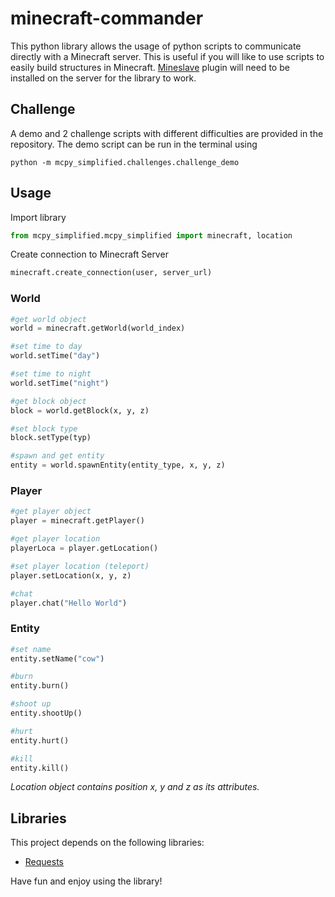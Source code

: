 # minecraft-commander

This python library allows the usage of python scripts to communicate directly with a Minecraft server. This is useful if you will like to use scripts to easily build structures in Minecraft. [Mineslave](https://github.com/np-overflow/mineslave) plugin will need to be installed on the server for the library to work.

## Challenge
A demo and 2 challenge scripts with different difficulties are provided in the repository. The demo script can be run in the terminal using
```
python -m mcpy_simplified.challenges.challenge_demo
```

## Usage
Import library
```python
from mcpy_simplified.mcpy_simplified import minecraft, location
```

Create connection to Minecraft Server
```python
minecraft.create_connection(user, server_url)
```

### World
```python
#get world object
world = minecraft.getWorld(world_index)

#set time to day
world.setTime("day")

#set time to night
world.setTime("night")

#get block object
block = world.getBlock(x, y, z)

#set block type
block.setType(typ)

#spawn and get entity
entity = world.spawnEntity(entity_type, x, y, z)
```


### Player
```python
#get player object
player = minecraft.getPlayer()

#get player location
playerLoca = player.getLocation()

#set player location (teleport)
player.setLocation(x, y, z)

#chat
player.chat("Hello World")
```


### Entity
```python
#set name
entity.setName("cow")

#burn
entity.burn()

#shoot up
entity.shootUp()

#hurt
entity.hurt()

#kill
entity.kill()
```
*Location object contains position x, y and z as its attributes.*

## Libraries
This project depends on the following libraries:
- [Requests](https://pypi.python.org/pypi/requests/#downloads)

Have fun and enjoy using the library!
